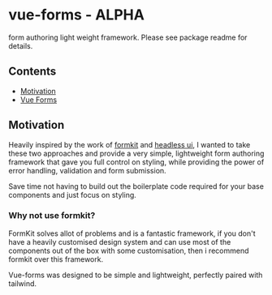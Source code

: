 # vue-forms - ALPHA

form authoring light weight framework.
Please see package readme for details.

## Contents

- [Motivation](#motivation)
- [Vue Forms](packages/vue-forms/README.md)

## Motivation

Heavily inspired by the work of [formkit](https://formkit.com/) and [headless ui](https://headlessui.com/), I wanted to take these two approaches and provide a very simple, lightweight form authoring framework that gave you full control on styling, while providing the power of error handling, validation and form submission.

Save time not having to build out the boilerplate code required for your base components and just focus on styling.

### Why not use formkit?

FormKit solves allot of problems and is a fantastic framework, if you don't have a heavily customised design system and can use most of the components out of the box with some customisation, then i recommend formkit over this framework.

Vue-forms was designed to be simple and lightweight, perfectly paired with tailwind.
